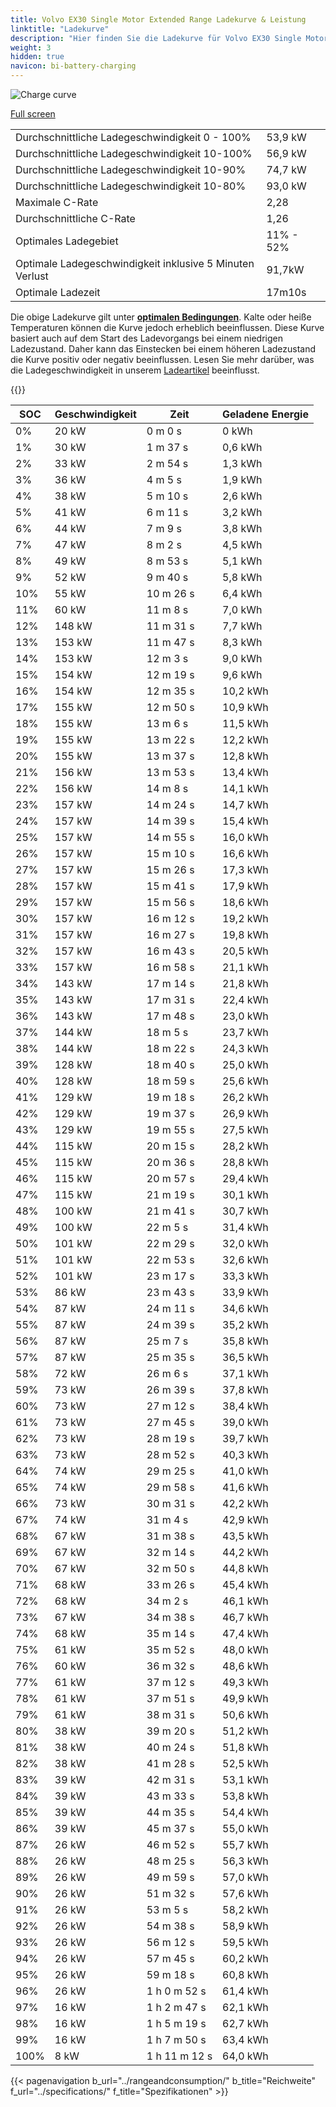 ```yaml
---
title: Volvo EX30 Single Motor Extended Range Ladekurve & Leistung
linktitle: "Ladekurve"
description: "Hier finden Sie die Ladekurve für Volvo EX30 Single Motor Extended Range."
weight: 3
hidden: true
navicon: bi-battery-charging
---
```

<!-- markdownlint-disable MD033 -->
<img src="/images/models/volvo/ex30/ex30_single_motor_extended_range/chargingcurve.svg" alt="Charge curve" class="img-fluid">

[Full screen](/images/models/volvo/ex30/ex30_single_motor_extended_range/chargingcurve.svg)


<table class="table table-striped border">
<tbody>
<tr>
<td>Durchschnittliche Ladegeschwindigkeit 0 - 100%</td><td>53,9 kW</td>
</tr>
<tr>
<td>Durchschnittliche Ladegeschwindigkeit 10-100%</td><td>56,9 kW</td>
</tr>
<tr>
<td>Durchschnittliche Ladegeschwindigkeit 10-90%</td><td>74,7 kW</td>
</tr>
<tr>
<td>Durchschnittliche Ladegeschwindigkeit 10-80%</td><td>93,0 kW</td>
</tr>
<tr>
<td>Maximale C-Rate</td><td>2,28</td>
</tr>
<tr>
<td>Durchschnittliche C-Rate</td><td>1,26</td>
</tr>
<tr>
<td>Optimales Ladegebiet</td><td>11% - 52%</td>
</tr>
<tr>
<td>Optimale Ladegeschwindigkeit inklusive 5 Minuten Verlust</td><td>91,7kW</td>
</tr>
<tr>
<td>Optimale Ladezeit</td><td>17m10s</td>
</tr>
</tbody>
</table>


Die obige Ladekurve gilt unter **[optimalen Bedingungen](../../../../../technology/battery/charging/#temperature)**. Kalte oder heiße Temperaturen können die Kurve jedoch erheblich beeinflussen. Diese Kurve basiert auch auf dem Start des Ladevorgangs bei einem niedrigen Ladezustand. Daher kann das Einstecken bei einem höheren Ladezustand die Kurve positiv oder negativ beeinflussen. Lesen Sie mehr darüber, was die Ladegeschwindigkeit in unserem [Ladeartikel](../../../../../technology/battery/charging/) beeinflusst.


{{<evkxdisplayaddarticle />}}
<table class="table table-striped border">
<thead>
<tr><th>SOC</th><th>Geschwindigkeit</th><th>Zeit</th><th>Geladene Energie</th></tr>
</thead>
<tbody>
<tr>
<td>0%</td><td>20 kW</td><td> 0 m 0 s </td><td>0 kWh </td>
</tr>
<tr>
<td>1%</td><td>30 kW</td><td> 1 m 37 s </td><td>0,6 kWh </td>
</tr>
<tr>
<td>2%</td><td>33 kW</td><td> 2 m 54 s </td><td>1,3 kWh </td>
</tr>
<tr>
<td>3%</td><td>36 kW</td><td> 4 m 5 s </td><td>1,9 kWh </td>
</tr>
<tr>
<td>4%</td><td>38 kW</td><td> 5 m 10 s </td><td>2,6 kWh </td>
</tr>
<tr>
<td>5%</td><td>41 kW</td><td> 6 m 11 s </td><td>3,2 kWh </td>
</tr>
<tr>
<td>6%</td><td>44 kW</td><td> 7 m 9 s </td><td>3,8 kWh </td>
</tr>
<tr>
<td>7%</td><td>47 kW</td><td> 8 m 2 s </td><td>4,5 kWh </td>
</tr>
<tr>
<td>8%</td><td>49 kW</td><td> 8 m 53 s </td><td>5,1 kWh </td>
</tr>
<tr>
<td>9%</td><td>52 kW</td><td> 9 m 40 s </td><td>5,8 kWh </td>
</tr>
<tr>
<td>10%</td><td>55 kW</td><td> 10 m 26 s </td><td>6,4 kWh </td>
</tr>
<tr>
<td>11%</td><td>60 kW</td><td> 11 m 8 s </td><td>7,0 kWh </td>
</tr>
<tr>
<td>12%</td><td>148 kW</td><td> 11 m 31 s </td><td>7,7 kWh </td>
</tr>
<tr>
<td>13%</td><td>153 kW</td><td> 11 m 47 s </td><td>8,3 kWh </td>
</tr>
<tr>
<td>14%</td><td>153 kW</td><td> 12 m 3 s </td><td>9,0 kWh </td>
</tr>
<tr>
<td>15%</td><td>154 kW</td><td> 12 m 19 s </td><td>9,6 kWh </td>
</tr>
<tr>
<td>16%</td><td>154 kW</td><td> 12 m 35 s </td><td>10,2 kWh </td>
</tr>
<tr>
<td>17%</td><td>155 kW</td><td> 12 m 50 s </td><td>10,9 kWh </td>
</tr>
<tr>
<td>18%</td><td>155 kW</td><td> 13 m 6 s </td><td>11,5 kWh </td>
</tr>
<tr>
<td>19%</td><td>155 kW</td><td> 13 m 22 s </td><td>12,2 kWh </td>
</tr>
<tr>
<td>20%</td><td>155 kW</td><td> 13 m 37 s </td><td>12,8 kWh </td>
</tr>
<tr>
<td>21%</td><td>156 kW</td><td> 13 m 53 s </td><td>13,4 kWh </td>
</tr>
<tr>
<td>22%</td><td>156 kW</td><td> 14 m 8 s </td><td>14,1 kWh </td>
</tr>
<tr>
<td>23%</td><td>157 kW</td><td> 14 m 24 s </td><td>14,7 kWh </td>
</tr>
<tr>
<td>24%</td><td>157 kW</td><td> 14 m 39 s </td><td>15,4 kWh </td>
</tr>
<tr>
<td>25%</td><td>157 kW</td><td> 14 m 55 s </td><td>16,0 kWh </td>
</tr>
<tr>
<td>26%</td><td>157 kW</td><td> 15 m 10 s </td><td>16,6 kWh </td>
</tr>
<tr>
<td>27%</td><td>157 kW</td><td> 15 m 26 s </td><td>17,3 kWh </td>
</tr>
<tr>
<td>28%</td><td>157 kW</td><td> 15 m 41 s </td><td>17,9 kWh </td>
</tr>
<tr>
<td>29%</td><td>157 kW</td><td> 15 m 56 s </td><td>18,6 kWh </td>
</tr>
<tr>
<td>30%</td><td>157 kW</td><td> 16 m 12 s </td><td>19,2 kWh </td>
</tr>
<tr>
<td>31%</td><td>157 kW</td><td> 16 m 27 s </td><td>19,8 kWh </td>
</tr>
<tr>
<td>32%</td><td>157 kW</td><td> 16 m 43 s </td><td>20,5 kWh </td>
</tr>
<tr>
<td>33%</td><td>157 kW</td><td> 16 m 58 s </td><td>21,1 kWh </td>
</tr>
<tr>
<td>34%</td><td>143 kW</td><td> 17 m 14 s </td><td>21,8 kWh </td>
</tr>
<tr>
<td>35%</td><td>143 kW</td><td> 17 m 31 s </td><td>22,4 kWh </td>
</tr>
<tr>
<td>36%</td><td>143 kW</td><td> 17 m 48 s </td><td>23,0 kWh </td>
</tr>
<tr>
<td>37%</td><td>144 kW</td><td> 18 m 5 s </td><td>23,7 kWh </td>
</tr>
<tr>
<td>38%</td><td>144 kW</td><td> 18 m 22 s </td><td>24,3 kWh </td>
</tr>
<tr>
<td>39%</td><td>128 kW</td><td> 18 m 40 s </td><td>25,0 kWh </td>
</tr>
<tr>
<td>40%</td><td>128 kW</td><td> 18 m 59 s </td><td>25,6 kWh </td>
</tr>
<tr>
<td>41%</td><td>129 kW</td><td> 19 m 18 s </td><td>26,2 kWh </td>
</tr>
<tr>
<td>42%</td><td>129 kW</td><td> 19 m 37 s </td><td>26,9 kWh </td>
</tr>
<tr>
<td>43%</td><td>129 kW</td><td> 19 m 55 s </td><td>27,5 kWh </td>
</tr>
<tr>
<td>44%</td><td>115 kW</td><td> 20 m 15 s </td><td>28,2 kWh </td>
</tr>
<tr>
<td>45%</td><td>115 kW</td><td> 20 m 36 s </td><td>28,8 kWh </td>
</tr>
<tr>
<td>46%</td><td>115 kW</td><td> 20 m 57 s </td><td>29,4 kWh </td>
</tr>
<tr>
<td>47%</td><td>115 kW</td><td> 21 m 19 s </td><td>30,1 kWh </td>
</tr>
<tr>
<td>48%</td><td>100 kW</td><td> 21 m 41 s </td><td>30,7 kWh </td>
</tr>
<tr>
<td>49%</td><td>100 kW</td><td> 22 m 5 s </td><td>31,4 kWh </td>
</tr>
<tr>
<td>50%</td><td>101 kW</td><td> 22 m 29 s </td><td>32,0 kWh </td>
</tr>
<tr>
<td>51%</td><td>101 kW</td><td> 22 m 53 s </td><td>32,6 kWh </td>
</tr>
<tr>
<td>52%</td><td>101 kW</td><td> 23 m 17 s </td><td>33,3 kWh </td>
</tr>
<tr>
<td>53%</td><td>86 kW</td><td> 23 m 43 s </td><td>33,9 kWh </td>
</tr>
<tr>
<td>54%</td><td>87 kW</td><td> 24 m 11 s </td><td>34,6 kWh </td>
</tr>
<tr>
<td>55%</td><td>87 kW</td><td> 24 m 39 s </td><td>35,2 kWh </td>
</tr>
<tr>
<td>56%</td><td>87 kW</td><td> 25 m 7 s </td><td>35,8 kWh </td>
</tr>
<tr>
<td>57%</td><td>87 kW</td><td> 25 m 35 s </td><td>36,5 kWh </td>
</tr>
<tr>
<td>58%</td><td>72 kW</td><td> 26 m 6 s </td><td>37,1 kWh </td>
</tr>
<tr>
<td>59%</td><td>73 kW</td><td> 26 m 39 s </td><td>37,8 kWh </td>
</tr>
<tr>
<td>60%</td><td>73 kW</td><td> 27 m 12 s </td><td>38,4 kWh </td>
</tr>
<tr>
<td>61%</td><td>73 kW</td><td> 27 m 45 s </td><td>39,0 kWh </td>
</tr>
<tr>
<td>62%</td><td>73 kW</td><td> 28 m 19 s </td><td>39,7 kWh </td>
</tr>
<tr>
<td>63%</td><td>73 kW</td><td> 28 m 52 s </td><td>40,3 kWh </td>
</tr>
<tr>
<td>64%</td><td>74 kW</td><td> 29 m 25 s </td><td>41,0 kWh </td>
</tr>
<tr>
<td>65%</td><td>74 kW</td><td> 29 m 58 s </td><td>41,6 kWh </td>
</tr>
<tr>
<td>66%</td><td>73 kW</td><td> 30 m 31 s </td><td>42,2 kWh </td>
</tr>
<tr>
<td>67%</td><td>74 kW</td><td> 31 m 4 s </td><td>42,9 kWh </td>
</tr>
<tr>
<td>68%</td><td>67 kW</td><td> 31 m 38 s </td><td>43,5 kWh </td>
</tr>
<tr>
<td>69%</td><td>67 kW</td><td> 32 m 14 s </td><td>44,2 kWh </td>
</tr>
<tr>
<td>70%</td><td>67 kW</td><td> 32 m 50 s </td><td>44,8 kWh </td>
</tr>
<tr>
<td>71%</td><td>68 kW</td><td> 33 m 26 s </td><td>45,4 kWh </td>
</tr>
<tr>
<td>72%</td><td>68 kW</td><td> 34 m 2 s </td><td>46,1 kWh </td>
</tr>
<tr>
<td>73%</td><td>67 kW</td><td> 34 m 38 s </td><td>46,7 kWh </td>
</tr>
<tr>
<td>74%</td><td>68 kW</td><td> 35 m 14 s </td><td>47,4 kWh </td>
</tr>
<tr>
<td>75%</td><td>61 kW</td><td> 35 m 52 s </td><td>48,0 kWh </td>
</tr>
<tr>
<td>76%</td><td>60 kW</td><td> 36 m 32 s </td><td>48,6 kWh </td>
</tr>
<tr>
<td>77%</td><td>61 kW</td><td> 37 m 12 s </td><td>49,3 kWh </td>
</tr>
<tr>
<td>78%</td><td>61 kW</td><td> 37 m 51 s </td><td>49,9 kWh </td>
</tr>
<tr>
<td>79%</td><td>61 kW</td><td> 38 m 31 s </td><td>50,6 kWh </td>
</tr>
<tr>
<td>80%</td><td>38 kW</td><td> 39 m 20 s </td><td>51,2 kWh </td>
</tr>
<tr>
<td>81%</td><td>38 kW</td><td> 40 m 24 s </td><td>51,8 kWh </td>
</tr>
<tr>
<td>82%</td><td>38 kW</td><td> 41 m 28 s </td><td>52,5 kWh </td>
</tr>
<tr>
<td>83%</td><td>39 kW</td><td> 42 m 31 s </td><td>53,1 kWh </td>
</tr>
<tr>
<td>84%</td><td>39 kW</td><td> 43 m 33 s </td><td>53,8 kWh </td>
</tr>
<tr>
<td>85%</td><td>39 kW</td><td> 44 m 35 s </td><td>54,4 kWh </td>
</tr>
<tr>
<td>86%</td><td>39 kW</td><td> 45 m 37 s </td><td>55,0 kWh </td>
</tr>
<tr>
<td>87%</td><td>26 kW</td><td> 46 m 52 s </td><td>55,7 kWh </td>
</tr>
<tr>
<td>88%</td><td>26 kW</td><td> 48 m 25 s </td><td>56,3 kWh </td>
</tr>
<tr>
<td>89%</td><td>26 kW</td><td> 49 m 59 s </td><td>57,0 kWh </td>
</tr>
<tr>
<td>90%</td><td>26 kW</td><td> 51 m 32 s </td><td>57,6 kWh </td>
</tr>
<tr>
<td>91%</td><td>26 kW</td><td> 53 m 5 s </td><td>58,2 kWh </td>
</tr>
<tr>
<td>92%</td><td>26 kW</td><td> 54 m 38 s </td><td>58,9 kWh </td>
</tr>
<tr>
<td>93%</td><td>26 kW</td><td> 56 m 12 s </td><td>59,5 kWh </td>
</tr>
<tr>
<td>94%</td><td>26 kW</td><td> 57 m 45 s </td><td>60,2 kWh </td>
</tr>
<tr>
<td>95%</td><td>26 kW</td><td> 59 m 18 s </td><td>60,8 kWh </td>
</tr>
<tr>
<td>96%</td><td>26 kW</td><td>1 h 0 m 52 s </td><td>61,4 kWh </td>
</tr>
<tr>
<td>97%</td><td>16 kW</td><td>1 h 2 m 47 s </td><td>62,1 kWh </td>
</tr>
<tr>
<td>98%</td><td>16 kW</td><td>1 h 5 m 19 s </td><td>62,7 kWh </td>
</tr>
<tr>
<td>99%</td><td>16 kW</td><td>1 h 7 m 50 s </td><td>63,4 kWh </td>
</tr>
<tr>
<td>100%</td><td>8 kW</td><td>1 h 11 m 12 s </td><td>64,0 kWh </td>
</tr>
</tbody>
</table>


{{< pagenavigation b_url="../rangeandconsumption/" b_title="Reichweite" f_url="../specifications/" f_title="Spezifikationen" >}}
